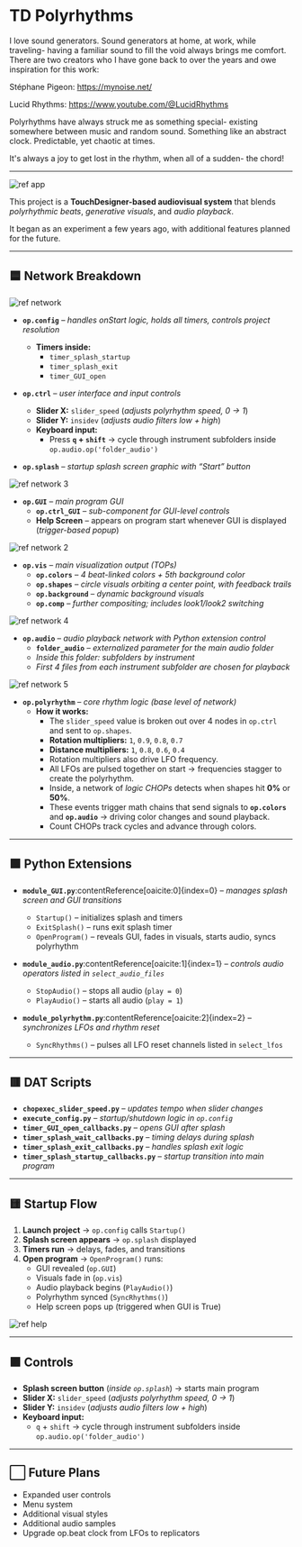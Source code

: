 # TD Polyrhythms

I love sound generators. Sound generators at home, at work, while traveling- having a familiar sound to fill the void always brings me comfort. There are two creators who I have gone back to over the years and owe inspiration for this work:

Stéphane Pigeon: https://mynoise.net/

Lucid Rhythms: https://www.youtube.com/@LucidRhythms

Polyrhythms have always struck me as something special- existing somewhere between music and random sound. Something like an abstract clock. Predictable, yet chaotic at times.

It's always a joy to get lost in the rhythm, when all of a sudden- the chord!

---

![ref app](assets/img/ref/ref-app.png)

This project is a **TouchDesigner-based audiovisual system** that blends *polyrhythmic beats*, *generative visuals*, and *audio playback*.  

It began as an experiment a few years ago, with additional features planned for the future.

---

## 🟦 Network Breakdown

![ref network](assets/img/ref/ref-network.png)  

- **`op.config`** – *handles onStart logic, holds all timers, controls project resolution*  
  - **Timers inside:**  
    - `timer_splash_startup`  
    - `timer_splash_exit`  
    - `timer_GUI_open`

- **`op.ctrl`** – *user interface and input controls*  
  - **Slider X:** `slider_speed` (*adjusts polyrhythm speed, 0 → 1*)  
  - **Slider Y:** `insidev` (*adjusts audio filters low + high*)
  - **Keyboard input:**  
    - Press **`q` + `shift`** → cycle through instrument subfolders inside `op.audio.op('folder_audio')`  

- **`op.splash`** – *startup splash screen graphic with “Start” button*  

![ref network 3](assets/img/ref/ref-network-3.png)

- **`op.GUI`** – *main program GUI*  
  - **`op.ctrl_GUI`** – *sub-component for GUI-level controls*  
  - **Help Screen** – appears on program start whenever GUI is displayed (*trigger-based popup*)  
  

![ref network 2](assets/img/ref/ref-network-2.png)

- **`op.vis`** – *main visualization output (TOPs)*  
  - **`op.colors`** – *4 beat-linked colors + 5th background color*  
  - **`op.shapes`** – *circle visuals orbiting a center point, with feedback trails*  
  - **`op.background`** – *dynamic background visuals*  
  - **`op.comp`** – *further compositing; includes look1/look2 switching*  

![ref network 4](assets/img/ref/ref-network-4.png)

- **`op.audio`** – *audio playback network with Python extension control*  
  - **`folder_audio`** – *externalized parameter for the main audio folder*  
  - *Inside this folder: subfolders by instrument*  
  - *First 4 files from each instrument subfolder are chosen for playback*  

![ref network 5](assets/img/ref/ref-network-5.png)

- **`op.polyrhythm`** – *core rhythm logic (base level of network)*  
  - **How it works:**  
    - The `slider_speed` value is broken out over 4 nodes in `op.ctrl` and sent to `op.shapes`.  
    - **Rotation multipliers:** `1`, `0.9`, `0.8`, `0.7`  
    - **Distance multipliers:** `1`, `0.8`, `0.6`, `0.4`  
    - Rotation multipliers also drive LFO frequency.  
    - All LFOs are pulsed together on start → frequencies stagger to create the polyrhythm.  
    - Inside, a network of *logic CHOPs* detects when shapes hit **0%** or **50%**.  
    - These events trigger math chains that send signals to **`op.colors`** and **`op.audio`** → driving color changes and sound playback.  
    - Count CHOPs track cycles and advance through colors.  

---

## 🟩 Python Extensions

- **`module_GUI.py`**:contentReference[oaicite:0]{index=0} – *manages splash screen and GUI transitions*  
  - `Startup()` – initializes splash and timers  
  - `ExitSplash()` – runs exit splash timer  
  - `OpenProgram()` – reveals GUI, fades in visuals, starts audio, syncs polyrhythm  

- **`module_audio.py`**:contentReference[oaicite:1]{index=1} – *controls audio operators listed in `select_audio_files`*  
  - `StopAudio()` – stops all audio (`play = 0`)  
  - `PlayAudio()` – starts all audio (`play = 1`)  

- **`module_polyrhythm.py`**:contentReference[oaicite:2]{index=2} – *synchronizes LFOs and rhythm reset*  
  - `SyncRhythms()` – pulses all LFO reset channels listed in `select_lfos`  

---

## 🟥 DAT Scripts

- **`chopexec_slider_speed.py`** – *updates tempo when slider changes*  
- **`execute_config.py`** – *startup/shutdown logic in `op.config`*  
- **`timer_GUI_open_callbacks.py`** – *opens GUI after splash*  
- **`timer_splash_wait_callbacks.py`** – *timing delays during splash*  
- **`timer_splash_exit_callbacks.py`** – *handles splash exit logic*  
- **`timer_splash_startup_callbacks.py`** – *startup transition into main program*  

---

## 🟨 Startup Flow

1. **Launch project** → `op.config` calls `Startup()`  
2. **Splash screen appears** → `op.splash` displayed  
3. **Timers run** → delays, fades, and transitions  
4. **Open program** → `OpenProgram()` runs:
   - GUI revealed (`op.GUI`)  
   - Visuals fade in (`op.vis`)  
   - Audio playback begins (`PlayAudio()`)  
   - Polyrhythm synced (`SyncRhythms()`)  
   - Help screen pops up (triggered when GUI is True)  

![ref help](assets/img/ref/ref-help.png)

---

## 🟪 Controls

- **Splash screen button** (*inside `op.splash`*) → starts main program
- **Slider X:** `slider_speed` (*adjusts polyrhythm speed, 0 → 1*)  
- **Slider Y:** `insidev` (*adjusts audio filters low + high*) 
- **Keyboard input:**  
  - `q` + `shift` → cycle through instrument subfolders inside `op.audio.op('folder_audio')`  

---


## ⬜ Future Plans
- Expanded user controls
- Menu system
- Additional visual styles
- Additional audio samples
- Upgrade op.beat clock from LFOs to replicators
